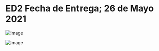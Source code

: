 # ED2 Fecha de Entrega; 26 de Mayo 2021


![image](https://user-images.githubusercontent.com/58612159/119369954-5bf8dc00-bc7a-11eb-8dfc-2fb303e1c17e.png)


![image](https://user-images.githubusercontent.com/58612159/118324002-0af12700-b4c7-11eb-891a-eaeb23b35fce.png)

